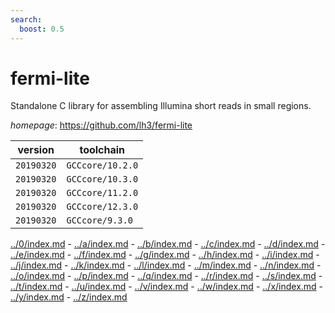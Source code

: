```yaml
---
search:
  boost: 0.5
---
```

# fermi-lite

Standalone C library for assembling Illumina short reads in small regions.

*homepage*: <https://github.com/lh3/fermi-lite>

version | toolchain
--------|----------
``20190320`` | ``GCCcore/10.2.0``
``20190320`` | ``GCCcore/10.3.0``
``20190320`` | ``GCCcore/11.2.0``
``20190320`` | ``GCCcore/12.3.0``
``20190320`` | ``GCCcore/9.3.0``

[../0/index.md](0) - [../a/index.md](a) - [../b/index.md](b) - [../c/index.md](c) - [../d/index.md](d) - [../e/index.md](e) - [../f/index.md](f) - [../g/index.md](g) - [../h/index.md](h) - [../i/index.md](i) - [../j/index.md](j) - [../k/index.md](k) - [../l/index.md](l) - [../m/index.md](m) - [../n/index.md](n) - [../o/index.md](o) - [../p/index.md](p) - [../q/index.md](q) - [../r/index.md](r) - [../s/index.md](s) - [../t/index.md](t) - [../u/index.md](u) - [../v/index.md](v) - [../w/index.md](w) - [../x/index.md](x) - [../y/index.md](y) - [../z/index.md](z)

